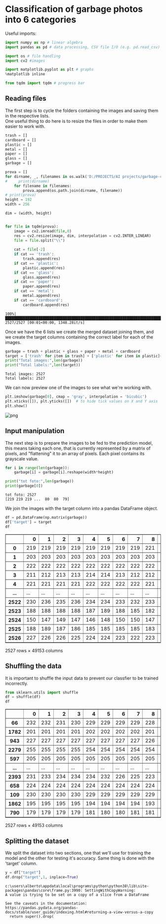 # Classification of garbage photos into 6 categories  
Useful imports:


```python
import numpy as np # linear algebra
import pandas as pd # data processing, CSV file I/O (e.g. pd.read_csv)

import os # file handling
import cv2 #images

import matplotlib.pyplot as plt # graphs
%matplotlib inline 

from tqdm import tqdm # progress bar
```

## Reading files
The first step is to cycle the folders containing the images and saving them in the respective lists.  
One useful thing to do here is to resize the files in order to make them easier to work with.


```python
trash = []
cardboard = []
plastic = []
metal = []
paper = []
glass = []
garbage = []

prova = []
for dirname, _, filenames in os.walk('D:/PROJECTS/AI projects/garbage-classification/Garbage classification'):
#     print(dirname)
    for filename in filenames:
        prova.append(os.path.join(dirname, filename))
# print(prova)
height = 192
width = 256

dim = (width, height)


for file in tqdm(prova):
    image = cv2.imread(file,0)
    res = cv2.resize(image, dim, interpolation = cv2.INTER_LINEAR)
    file = file.split("\\")
    
    cat = file[-2]
    if cat == 'trash':
        trash.append(res)
    if cat == 'plastic':
        plastic.append(res)
    if cat == 'glass':
        glass.append(res)
    if cat == 'paper':
        paper.append(res)
    if cat == 'metal':
        metal.append(res)
    if cat == 'cardboard':
        cardboard.append(res)
```

    100%|██████████████████████████████████████████████████████████████████████████████████████████████████████████████████████████████████████████████| 2527/2527 [00:01<00:00, 1348.28it/s]
    

Once we have the 6 lists we create the merged dataset joining them, and we create the target columns containing the correct label for each of the images.


```python
garbage = trash + plastic + glass + paper + metal + cardboard
target = ['trash' for item in trash] + ['plastic' for item in plastic]+['glass' for item in glass]+['paper' for item in paper]+['metal' for item in metal]+['cardboard' for item in cardboard]
print("Total images:",len(garbage))
print("Total labels:",len(target))
```

    Total images: 2527
    Total labels: 2527
    

We can now preview one of the images to see what we're working with.


```python
plt.imshow(garbage[0], cmap = 'gray', interpolation = 'bicubic')
plt.xticks([]), plt.yticks([])  # to hide tick values on X and Y axis
plt.show()
```


![png](index_files/index_7_0.png)


## Input manipulation
The next step is to prepare the images to be fed to the prediction model, this means taking each one, that is currently represented by a matrix of pixels, and "flattening" it to an array of pixels. Each pixel contains its grayscale value.


```python
for i in range(len(garbage)):
    garbage[i] = garbage[i].reshape(width*height)

```


```python
print("tot foto:",len(garbage))
print(garbage[0])
```

    tot foto: 2527
    [219 219 219 ...  80  80  79]
    

We join the images with the target column into a pandas DataFrame object.


```python
df = pd.DataFrame(np.matrix(garbage))
df['target'] = target
df
```




<div>
<style scoped>
    .dataframe tbody tr th:only-of-type {
        vertical-align: middle;
    }

    .dataframe tbody tr th {
        vertical-align: top;
    }

    .dataframe thead th {
        text-align: right;
    }
</style>
<table border="1" class="dataframe">
  <thead>
    <tr style="text-align: right;">
      <th></th>
      <th>0</th>
      <th>1</th>
      <th>2</th>
      <th>3</th>
      <th>4</th>
      <th>5</th>
      <th>6</th>
      <th>7</th>
      <th>8</th>
      <th>9</th>
      <th>...</th>
      <th>49143</th>
      <th>49144</th>
      <th>49145</th>
      <th>49146</th>
      <th>49147</th>
      <th>49148</th>
      <th>49149</th>
      <th>49150</th>
      <th>49151</th>
      <th>target</th>
    </tr>
  </thead>
  <tbody>
    <tr>
      <th>0</th>
      <td>219</td>
      <td>219</td>
      <td>219</td>
      <td>219</td>
      <td>219</td>
      <td>219</td>
      <td>219</td>
      <td>219</td>
      <td>221</td>
      <td>221</td>
      <td>...</td>
      <td>83</td>
      <td>83</td>
      <td>82</td>
      <td>82</td>
      <td>81</td>
      <td>81</td>
      <td>80</td>
      <td>80</td>
      <td>79</td>
      <td>trash</td>
    </tr>
    <tr>
      <th>1</th>
      <td>203</td>
      <td>203</td>
      <td>203</td>
      <td>203</td>
      <td>203</td>
      <td>203</td>
      <td>203</td>
      <td>203</td>
      <td>203</td>
      <td>203</td>
      <td>...</td>
      <td>75</td>
      <td>73</td>
      <td>74</td>
      <td>75</td>
      <td>75</td>
      <td>74</td>
      <td>74</td>
      <td>74</td>
      <td>74</td>
      <td>trash</td>
    </tr>
    <tr>
      <th>2</th>
      <td>222</td>
      <td>222</td>
      <td>222</td>
      <td>222</td>
      <td>222</td>
      <td>222</td>
      <td>222</td>
      <td>222</td>
      <td>222</td>
      <td>222</td>
      <td>...</td>
      <td>83</td>
      <td>82</td>
      <td>82</td>
      <td>82</td>
      <td>82</td>
      <td>82</td>
      <td>82</td>
      <td>82</td>
      <td>82</td>
      <td>trash</td>
    </tr>
    <tr>
      <th>3</th>
      <td>211</td>
      <td>212</td>
      <td>213</td>
      <td>213</td>
      <td>214</td>
      <td>214</td>
      <td>213</td>
      <td>212</td>
      <td>212</td>
      <td>212</td>
      <td>...</td>
      <td>76</td>
      <td>76</td>
      <td>76</td>
      <td>76</td>
      <td>76</td>
      <td>76</td>
      <td>76</td>
      <td>75</td>
      <td>74</td>
      <td>trash</td>
    </tr>
    <tr>
      <th>4</th>
      <td>221</td>
      <td>221</td>
      <td>221</td>
      <td>221</td>
      <td>222</td>
      <td>222</td>
      <td>222</td>
      <td>222</td>
      <td>221</td>
      <td>222</td>
      <td>...</td>
      <td>36</td>
      <td>42</td>
      <td>59</td>
      <td>66</td>
      <td>63</td>
      <td>56</td>
      <td>55</td>
      <td>48</td>
      <td>39</td>
      <td>trash</td>
    </tr>
    <tr>
      <th>...</th>
      <td>...</td>
      <td>...</td>
      <td>...</td>
      <td>...</td>
      <td>...</td>
      <td>...</td>
      <td>...</td>
      <td>...</td>
      <td>...</td>
      <td>...</td>
      <td>...</td>
      <td>...</td>
      <td>...</td>
      <td>...</td>
      <td>...</td>
      <td>...</td>
      <td>...</td>
      <td>...</td>
      <td>...</td>
      <td>...</td>
      <td>...</td>
    </tr>
    <tr>
      <th>2522</th>
      <td>230</td>
      <td>236</td>
      <td>235</td>
      <td>236</td>
      <td>234</td>
      <td>234</td>
      <td>233</td>
      <td>232</td>
      <td>233</td>
      <td>233</td>
      <td>...</td>
      <td>176</td>
      <td>166</td>
      <td>165</td>
      <td>172</td>
      <td>171</td>
      <td>172</td>
      <td>183</td>
      <td>179</td>
      <td>174</td>
      <td>cardboard</td>
    </tr>
    <tr>
      <th>2523</th>
      <td>188</td>
      <td>188</td>
      <td>188</td>
      <td>188</td>
      <td>187</td>
      <td>189</td>
      <td>188</td>
      <td>185</td>
      <td>182</td>
      <td>181</td>
      <td>...</td>
      <td>159</td>
      <td>159</td>
      <td>160</td>
      <td>161</td>
      <td>161</td>
      <td>165</td>
      <td>165</td>
      <td>172</td>
      <td>165</td>
      <td>cardboard</td>
    </tr>
    <tr>
      <th>2524</th>
      <td>150</td>
      <td>147</td>
      <td>149</td>
      <td>147</td>
      <td>146</td>
      <td>148</td>
      <td>150</td>
      <td>150</td>
      <td>147</td>
      <td>148</td>
      <td>...</td>
      <td>94</td>
      <td>91</td>
      <td>77</td>
      <td>76</td>
      <td>74</td>
      <td>74</td>
      <td>76</td>
      <td>84</td>
      <td>91</td>
      <td>cardboard</td>
    </tr>
    <tr>
      <th>2525</th>
      <td>188</td>
      <td>189</td>
      <td>187</td>
      <td>186</td>
      <td>185</td>
      <td>185</td>
      <td>185</td>
      <td>185</td>
      <td>183</td>
      <td>183</td>
      <td>...</td>
      <td>164</td>
      <td>155</td>
      <td>151</td>
      <td>139</td>
      <td>140</td>
      <td>142</td>
      <td>141</td>
      <td>134</td>
      <td>138</td>
      <td>cardboard</td>
    </tr>
    <tr>
      <th>2526</th>
      <td>227</td>
      <td>226</td>
      <td>226</td>
      <td>225</td>
      <td>224</td>
      <td>224</td>
      <td>223</td>
      <td>222</td>
      <td>223</td>
      <td>223</td>
      <td>...</td>
      <td>207</td>
      <td>209</td>
      <td>209</td>
      <td>209</td>
      <td>209</td>
      <td>208</td>
      <td>208</td>
      <td>208</td>
      <td>208</td>
      <td>cardboard</td>
    </tr>
  </tbody>
</table>
<p>2527 rows × 49153 columns</p>
</div>



## Shuffling the data
It is important to shuffle the input data to prevent our classfier to be trained incorrectly.


```python
from sklearn.utils import shuffle
df = shuffle(df)
df
```




<div>
<style scoped>
    .dataframe tbody tr th:only-of-type {
        vertical-align: middle;
    }

    .dataframe tbody tr th {
        vertical-align: top;
    }

    .dataframe thead th {
        text-align: right;
    }
</style>
<table border="1" class="dataframe">
  <thead>
    <tr style="text-align: right;">
      <th></th>
      <th>0</th>
      <th>1</th>
      <th>2</th>
      <th>3</th>
      <th>4</th>
      <th>5</th>
      <th>6</th>
      <th>7</th>
      <th>8</th>
      <th>9</th>
      <th>...</th>
      <th>49143</th>
      <th>49144</th>
      <th>49145</th>
      <th>49146</th>
      <th>49147</th>
      <th>49148</th>
      <th>49149</th>
      <th>49150</th>
      <th>49151</th>
      <th>target</th>
    </tr>
  </thead>
  <tbody>
    <tr>
      <th>66</th>
      <td>232</td>
      <td>232</td>
      <td>231</td>
      <td>230</td>
      <td>229</td>
      <td>229</td>
      <td>229</td>
      <td>229</td>
      <td>228</td>
      <td>227</td>
      <td>...</td>
      <td>128</td>
      <td>128</td>
      <td>129</td>
      <td>130</td>
      <td>130</td>
      <td>130</td>
      <td>131</td>
      <td>131</td>
      <td>130</td>
      <td>trash</td>
    </tr>
    <tr>
      <th>1782</th>
      <td>201</td>
      <td>201</td>
      <td>201</td>
      <td>201</td>
      <td>202</td>
      <td>202</td>
      <td>202</td>
      <td>202</td>
      <td>201</td>
      <td>201</td>
      <td>...</td>
      <td>221</td>
      <td>221</td>
      <td>221</td>
      <td>221</td>
      <td>221</td>
      <td>222</td>
      <td>222</td>
      <td>222</td>
      <td>222</td>
      <td>metal</td>
    </tr>
    <tr>
      <th>943</th>
      <td>227</td>
      <td>227</td>
      <td>227</td>
      <td>227</td>
      <td>227</td>
      <td>227</td>
      <td>227</td>
      <td>227</td>
      <td>226</td>
      <td>226</td>
      <td>...</td>
      <td>168</td>
      <td>167</td>
      <td>168</td>
      <td>168</td>
      <td>169</td>
      <td>168</td>
      <td>168</td>
      <td>168</td>
      <td>168</td>
      <td>glass</td>
    </tr>
    <tr>
      <th>2279</th>
      <td>255</td>
      <td>255</td>
      <td>255</td>
      <td>255</td>
      <td>254</td>
      <td>254</td>
      <td>254</td>
      <td>254</td>
      <td>254</td>
      <td>254</td>
      <td>...</td>
      <td>138</td>
      <td>177</td>
      <td>177</td>
      <td>177</td>
      <td>177</td>
      <td>176</td>
      <td>175</td>
      <td>174</td>
      <td>172</td>
      <td>cardboard</td>
    </tr>
    <tr>
      <th>597</th>
      <td>205</td>
      <td>205</td>
      <td>205</td>
      <td>205</td>
      <td>205</td>
      <td>205</td>
      <td>205</td>
      <td>205</td>
      <td>205</td>
      <td>205</td>
      <td>...</td>
      <td>137</td>
      <td>139</td>
      <td>138</td>
      <td>138</td>
      <td>137</td>
      <td>137</td>
      <td>138</td>
      <td>137</td>
      <td>135</td>
      <td>plastic</td>
    </tr>
    <tr>
      <th>...</th>
      <td>...</td>
      <td>...</td>
      <td>...</td>
      <td>...</td>
      <td>...</td>
      <td>...</td>
      <td>...</td>
      <td>...</td>
      <td>...</td>
      <td>...</td>
      <td>...</td>
      <td>...</td>
      <td>...</td>
      <td>...</td>
      <td>...</td>
      <td>...</td>
      <td>...</td>
      <td>...</td>
      <td>...</td>
      <td>...</td>
      <td>...</td>
    </tr>
    <tr>
      <th>2393</th>
      <td>231</td>
      <td>233</td>
      <td>234</td>
      <td>234</td>
      <td>234</td>
      <td>232</td>
      <td>226</td>
      <td>225</td>
      <td>223</td>
      <td>229</td>
      <td>...</td>
      <td>81</td>
      <td>81</td>
      <td>82</td>
      <td>82</td>
      <td>81</td>
      <td>78</td>
      <td>78</td>
      <td>78</td>
      <td>78</td>
      <td>cardboard</td>
    </tr>
    <tr>
      <th>658</th>
      <td>224</td>
      <td>224</td>
      <td>224</td>
      <td>224</td>
      <td>224</td>
      <td>224</td>
      <td>224</td>
      <td>224</td>
      <td>224</td>
      <td>224</td>
      <td>...</td>
      <td>47</td>
      <td>46</td>
      <td>44</td>
      <td>41</td>
      <td>40</td>
      <td>39</td>
      <td>47</td>
      <td>50</td>
      <td>35</td>
      <td>glass</td>
    </tr>
    <tr>
      <th>109</th>
      <td>230</td>
      <td>230</td>
      <td>230</td>
      <td>230</td>
      <td>229</td>
      <td>229</td>
      <td>229</td>
      <td>229</td>
      <td>229</td>
      <td>229</td>
      <td>...</td>
      <td>104</td>
      <td>104</td>
      <td>103</td>
      <td>103</td>
      <td>102</td>
      <td>101</td>
      <td>100</td>
      <td>100</td>
      <td>99</td>
      <td>trash</td>
    </tr>
    <tr>
      <th>1862</th>
      <td>195</td>
      <td>195</td>
      <td>195</td>
      <td>195</td>
      <td>194</td>
      <td>194</td>
      <td>194</td>
      <td>194</td>
      <td>193</td>
      <td>193</td>
      <td>...</td>
      <td>29</td>
      <td>95</td>
      <td>157</td>
      <td>159</td>
      <td>157</td>
      <td>157</td>
      <td>156</td>
      <td>156</td>
      <td>155</td>
      <td>metal</td>
    </tr>
    <tr>
      <th>790</th>
      <td>179</td>
      <td>179</td>
      <td>179</td>
      <td>179</td>
      <td>181</td>
      <td>180</td>
      <td>180</td>
      <td>181</td>
      <td>181</td>
      <td>181</td>
      <td>...</td>
      <td>194</td>
      <td>195</td>
      <td>195</td>
      <td>195</td>
      <td>195</td>
      <td>194</td>
      <td>194</td>
      <td>194</td>
      <td>194</td>
      <td>glass</td>
    </tr>
  </tbody>
</table>
<p>2527 rows × 49153 columns</p>
</div>



## Splitting the dataset
We split the dataset into two sections, one that we'll use for training the model and the other for testing it's accuracy. Same thing is done with the 'target' column.


```python
y = df["target"]
df.drop("target",1, inplace=True)
```

    c:\users\alberto\appdata\local\programs\python\python38\lib\site-packages\pandas\core\frame.py:3990: SettingWithCopyWarning: 
    A value is trying to be set on a copy of a slice from a DataFrame
    
    See the caveats in the documentation: https://pandas.pydata.org/pandas-docs/stable/user_guide/indexing.html#returning-a-view-versus-a-copy
      return super().drop(
    

